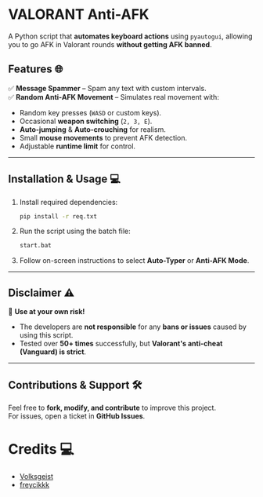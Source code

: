 # **VALORANT Anti-AFK**

A Python script that **automates keyboard actions** using `pyautogui`, allowing you to go AFK in Valorant rounds **without getting AFK banned**.

## **Features** 🌐

✅ **Message Spammer** – Spam any text with custom intervals.  
✅ **Random Anti-AFK Movement** – Simulates real movement with:

- Random key presses (`WASD` or custom keys).
- Occasional **weapon switching** (`2, 3, E`).
- **Auto-jumping** & **Auto-crouching** for realism.
- Small **mouse movements** to prevent AFK detection.
- Adjustable **runtime limit** for control.

---

## **Installation & Usage** 💻

1. Install required dependencies:
   ```sh
   pip install -r req.txt
   ```
2. Run the script using the batch file:
   ```sh
   start.bat
   ```
3. Follow on-screen instructions to select **Auto-Typer** or **Anti-AFK Mode**.

---

## **Disclaimer ⚠️**

🚨 **Use at your own risk!**

- The developers are **not responsible** for any **bans or issues** caused by using this script.
- Tested over **50+ times** successfully, but **Valorant's anti-cheat (Vanguard) is strict**.

---

## **Contributions & Support** 🛠️

Feel free to **fork, modify, and contribute** to improve this project.  
For issues, open a ticket in **GitHub Issues**.

# Credits 💻

- [Volksgeist](https://github.com/volksgeistt)
- [freycikkk](https://github.com/freycikkk)
